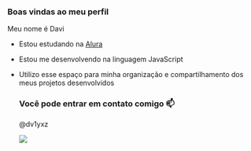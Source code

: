 ### Boas vindas ao meu perfil

Meu nome é Davi

- Estou estudando na [Alura](https://www.alura.com.br)
- Estou me desenvolvendo na linguagem JavaScript
- Utilizo esse espaço para minha organização e compartilhamento dos meus projetos desenvolvidos

  ### Você pode entrar em contato comigo  📫

  @dv1yxz

  ![](https://media.tenor.com/PKKCAakpBZIAAAAC/neyney-neymar.gif)

  
  
